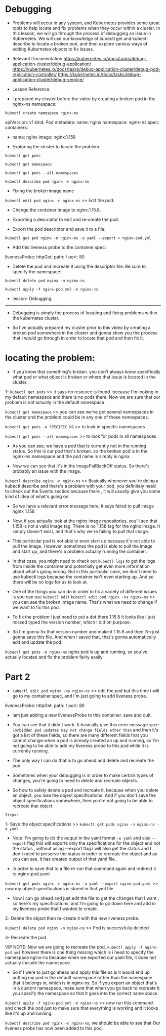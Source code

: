 # Debugging

* Problems will occur in any system, and Kubernetes provides some great tools to help locate and fix problems when they occur within a cluster. In this lesson, we will go through the process of debugging an issue in Kubernetes. We will use our knowledge of kubectl get and kubectl describe to locate a broken pod, and then explore various ways of editing Kubernetes objects to fix issues.

- Relevant Documentation
https://kubernetes.io/docs/tasks/debug-application-cluster/debug-application/
https://kubernetes.io/docs/tasks/debug-application-cluster/debug-pod-replication-controller/
https://kubernetes.io/docs/tasks/debug-application-cluster/debug-service/

- Lesson Reference

- I prepared my cluster before the video by creating a broken pod in the nginx-ns namespace:

`kubectl create namespace nginx-ns`

apiVersion: v1
kind: Pod
metadata:
  name: nginx
  namespace: nginx-ns
spec:
  containers:
  - name: nginx
    image: nginx:1.158
    
    
- Exploring the cluster to locate the problem

`kubectl get pods`

`kubectl get namespace`

`kubectl get pods --all-namespaces`

`kubectl describe pod nginx -n nginx-ns`

- Fixing the broken image name

`kubectl edit pod nginx -n nginx-ns` >> Edit the pod:

- Change the container image to nginx:1.15.8.

- Exporting a descriptor to edit and re-create the pod.
- Export the pod descriptor and save it to a file:

`kubectl get pod nginx -n nginx-ns -o yaml --export > nginx-pod.yml`

- Add this liveness probe to the container spec:

livenessProbe:
  httpGet:
    path: /
    port: 80
    
- Delete the pod and recreate it using the descriptor file. Be sure to specify the namespace:

`kubectl delete pod nginx -n nginx-ns`

`kubectl apply -f nginx-pod.yml -n nginx-ns`

- lesson- Debugging
--------------------

- Debugging is simply the process of locating and fixing problems within the kubernetes cluster.  

- So I've actually prepared my cluster prior to this video by creating a broken pod somewhere in the cluster and gonna show you the process that I would go through in order to locate that pod and then fix it.
 
# locating the problem: 
 
- If you know that something's broken. you don't always know specifically what pod or what object is broken or where that issue is located in the cluster. 

1- `kubectl get pods` >> it says no resource is found. because I'm looking in my default namespace and there is no pods there. Now we are sure that our problem is not actually in the default namespace. 

`kubectl get namespace` >> you can see we've got several namespaces in the cluster and the problem could be in any one of those namespaces.
 
`kubectl get pods -n SPECIFIC_NS` >>  to look in specific namespaces

`kubectl get pods --all-namespaces` >> to look for pods in all namespaces
 
- As you can see, we have a pod that is currently not in the running status. So this is our pod that's broken. so the broken pod is in the nginx-ns namespace and the pod name is simply is nginx. 

- Now we can see that it's in the ImagePullBackOff status. So there's probably an issue with the image. 

`kubectl describe nginx -n nginx-ns` >> Basically whenever you're doing a kubectl describe and there's a problem with your pod, you definitely need to check out the Events section because there , it will usually give you some kind of idea of what's going on.
 
- So we have a relevant error message here, it says failed to pull image nginx 1.158 

- Now, if you actually look at the nginx image repositories, you'll see that 1.158 is not a valid image tag. There is no 1.158 tag for the nginx image. It simply doesn't exist, and that's why we're failing to pull that image. 

- This particular pod is not able to even start up because it's not able to pull the image. However, sometimes the pod is able to pull the image and start up, and there's a problem actually running the container. 

- In that case, you might need to check out `kubectl logs` to get the logs from inside the container and potentially get even more information about what's going wrong. But in this particular case, we don't need to use kubectl logs because the container isn't even starting up. And so there will be no logs for us to look at.
 
- One of the things you can do in order to fix a variety of different issues is you can use `kubectl edit` 
`kubectl edit pod nginx -ns nginx-ns` >> you can see the broken image name. That's what we need to change if we want to fix this pod. 

- To fix the problem I just need to put a dot there 1.15.8 It looks like I just missed typed the version number, which I did on purpose. 

- So I'm gonna fix that version number and make it 1.15.8 and then I'm just gonna save this file. And when I saved that, that's gonna automatically edit and update the pod.
 
`kubectl get pods -n nginx-ns` nginx pod is up and running, so you've actually located and fix the problem fairly easily. 

# Part 2

- `kubectl edit pod nginx -ns nginx-ns` >> edit the pod but this time i will go to my container spec, and I'm just going to add liveness probe. 

livenessProbe:
  httpGet:
    path: /
    port: 80
 
- Iam just adding a new livenessProbe to this container. save and quit.
 
- You can see that it didn't work. It basically give this error message  `spec: Forbidden pod updates may not change fields other than` and then it's got a list of these fields, so there are many different fields that you cannot change when a pod is already created an up and running, so I'm not going to be able to add my liveness probe to this pod while it is currently running. 

- The only way I can do that is to go ahead and delete and recreate the pod.

- Sometimes when your debugging is in order to make certain types of changes, you're going to need to delete and recreate objects. 

- So how to safely delete a pod and recreate it, because when you delete an object, you lose the object specifications. And if you don't save the object specifications somewhere, then you're not going to be able to recreate that object. 

`Steps:`

1- Save the object specifications >> `kubectl get pods nginx -n nginx-ns -o yaml`

* Note: 
  I'm going to do the output in the yaml format `-o yaml` and also `--export` flag this will exports only the specifications for the object and not the status , without using --export flag i will also get the status and I don't need to preserve the status in order to recreate the object and as you can see, it has created output of that yaml file.
  
- In order to save that to a file re-run that command again and  redirect it to nginx-pod.yaml

`kubectl get pods nginx -n nginx-ns -o yaml --export nginx-pod.yaml` >> now my object specifications is stored in that yml file

- Now i can go ahead and just edit the file to get the changes that I want , so here's my specifications, and I'm going to go down here and add in my liveness probe that I wanted to create.

2- Delete the object then re-create it with the new liveness probe.

`kubectl delete pod nginx -n nginx-ns` >> Pod is successfully deleted
 
3- Recreate the pod 

VIP NOTE:
Now we are going to recreate the pod, `kubectl apply -f nginx-pod.yml` however there is one thing missing which is i need to specify the namespace nginx-ns because when we exported our yaml file, it does not actually include the namespace. 

- So if I were to just go ahead and apply this file as is it would end up putting my pod in the default namespace rather than the namespace that it belongs in, which is in nginx-ns. So if you export an object that's in a custom namespace, make sure that when you go back to recreate it, you specify the namespace so that it goes into the correct name space. 

`kubectl apply -f nginx-pod.yml -n nginx-ns` >> now run this command and check the pod just to make sure that everything is working and it looks like it's up and running.
 
`kubectl describe pod nginx -n nginx-ns`, we should be able to see that Our liveness probe has now been added to this pod. 




